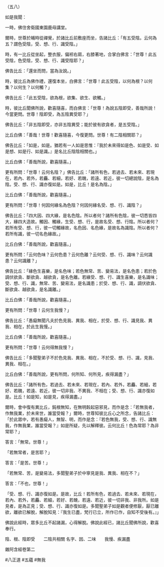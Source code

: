 （五八）

如是我聞：

一時，佛住舍衛國東園鹿母講堂。

爾時，世尊於晡時從禪覺，於諸比丘前敷座而坐，告諸比丘：「有五受陰。云何為五？謂色受陰，受、想、行、識受陰。」

時，有一比丘從坐起，整衣服，偏袒右肩，右膝著地，合掌白佛言：「世尊！此五受陰，色受陰，受、想、行、識受陰耶？」

佛告比丘：「還坐而問，當為汝說。」

時，彼比丘為佛作禮，還復本坐，白佛言：「世尊！此五受陰，以何為根？以何集？以何生？以何觸？」

佛告比丘：「此五受陰，欲為根，欲集、欲生、欲觸。」

時，彼比丘聞佛所說，歡喜隨喜，而白佛言：「世尊！為說五陰即受，善哉所說！今當更問。世尊！陰即受，為五陰異受耶？」

佛告比丘：「非五陰即受，亦非五陰異受；能於彼有欲貪者，是五受陰。」

比丘白佛：「善哉！世尊！歡喜隨喜，今復更問。世尊！有二陰相關耶？」

佛告比丘：「如是，如是。猶若有一人如是思惟：『我於未來得如是色、如是受、如是想、如是行、如是識。』是名比丘陰陰相關也。」

比丘白佛：「善哉所說，歡喜隨喜。」

更有所問：「世尊！云何名陰？」佛告比丘：「諸所有色，若過去、若未來、若現在，若內、若外，若麤、若細，若好、若醜，若遠、若近，彼一切總說陰，是名為陰。受、想、行、識亦復如是。如是，比丘！是名為陰。」

比丘白佛：「善哉所說，歡喜隨喜。」

更有所問：「世尊！何因何緣名為色陰？何因何緣名受、想、行、識陰？」

佛告比丘：「四大因、四大緣，是名色陰。所以者何？諸所有色陰，彼一切悉皆四大，緣四大造故。觸因、觸緣，生受、想、行，是故名受、想、行陰。所以者何？若所有受、想、行，彼一切觸緣故，名色因、名色緣，是故名為識陰。所以者何？若所有識，彼一切名色緣故。」

比丘白佛：「善哉所說，歡喜隨喜。」

更有所問：「云何色味？云何色患？云何色離？云何受、想、行、識味？云何識患？云何識離？」

佛告比丘：「緣色生喜樂，是名色味；若色無常、苦、變易法，是名色患；若於色調伏欲貪、斷欲貪、越欲貪，是名色離。若緣受、想、行、識生喜樂，是名識味；受、想、行、識，無常、苦、變易法，是名識患；於受、想、行、識，調伏欲貪、斷欲貪、越欲貪，是名識離。」

比丘白佛：「善哉所說，歡喜隨喜。」

更有所問：「世尊！云何生我慢？」

佛告比丘：「愚癡無聞凡夫於色見我、異我、相在，於受、想、行、識見我、異我、相在，於此生我慢。」

比丘白佛：「善哉所說，歡喜隨喜。」

更有所問：「世尊！云何得無我慢？」

佛告比丘：「多聞聖弟子不於色見我、異我、相在，不於受、想、行、識，見我、異我、相在。」

比丘白佛：「善哉所說，更有所問，何所知、何所見，疾得漏盡？」

佛告比丘：「諸所有色，若過去、若未來、若現在，若內、若外，若麤、若細，若好、若醜，若遠、若近，彼一切非我、不異我、不相在；受、想、行、識亦復如是。比丘！如是知，如是見，疾得漏盡。」

爾時，會中復有異比丘，鈍根無知，在無明㲉起惡邪見，而作是念：「若無我者，作無我業，於未來世，誰當受報？」爾時，世尊知彼比丘心之所念，告諸比丘：「於此眾中，若有愚癡人，無智、明，而作是念：『若色無我，受、想、行、識無我，作無我業，誰當受報？』如是所疑，先以解釋彼。云何比丘！色為常耶？為非常耶？」

答言：「無常。世尊！」

「若無常者，是苦耶？」

答言：「是苦。世尊！」

「若無常、苦，是變易法，多聞聖弟子於中寧見是我、異我、相在不？」

答言：「不也，世尊！」

「受、想、行、識亦復如是。是故，比丘！若所有色，若過去、若未來、若現在，若內、若外，若麤、若細，若好、若醜，若遠、若近，彼一切非我、非我所。如是見者，是為正見；受、想、行、識亦復如是。多聞聖弟子如是觀者便修厭，厭已離欲，離欲已解脫，解脫知見：『我生已盡，梵行已立，所作已作，自知不受後有。』」

佛說此經時，眾多比丘不起諸漏，心得解脫。佛說此經已，諸比丘聞佛所說，歡喜奉行。

陰、根、陰即受　　二陰共相關
名字、因、二味　　我慢、疾漏盡

雜阿含經卷第二



#八正道
#五蘊
#無我

